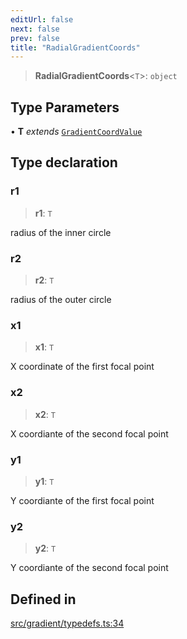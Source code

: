 ```yaml
---
editUrl: false
next: false
prev: false
title: "RadialGradientCoords"
---
```


> **RadialGradientCoords**\<`T`\>: `object`

## Type Parameters

• **T** *extends* [`GradientCoordValue`](/api/type-aliases/gradientcoordvalue/)

## Type declaration

### r1

> **r1**: `T`

radius of the inner circle

### r2

> **r2**: `T`

radius of the outer circle

### x1

> **x1**: `T`

X coordinate of the first focal point

### x2

> **x2**: `T`

X coordiante of the second focal point

### y1

> **y1**: `T`

Y coordiante of the first focal point

### y2

> **y2**: `T`

Y coordiante of the second focal point

## Defined in

[src/gradient/typedefs.ts:34](https://github.com/fabricjs/fabric.js/blob/v6.0.0-rc4/src/gradient/typedefs.ts#L34)

